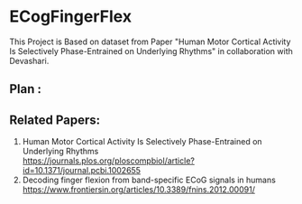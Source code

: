# ECogFingerFlex
This Project is Based on dataset from Paper "Human Motor Cortical Activity Is Selectively Phase-Entrained on Underlying Rhythms" in collaboration with Devashari.

## Plan :
  

## Related Papers:  
1. Human Motor Cortical Activity Is Selectively Phase-Entrained on Underlying Rhythms     
https://journals.plos.org/ploscompbiol/article?id=10.1371/journal.pcbi.1002655    
2. Decoding finger flexion from band-specific ECoG signals in humans   
https://www.frontiersin.org/articles/10.3389/fnins.2012.00091/
